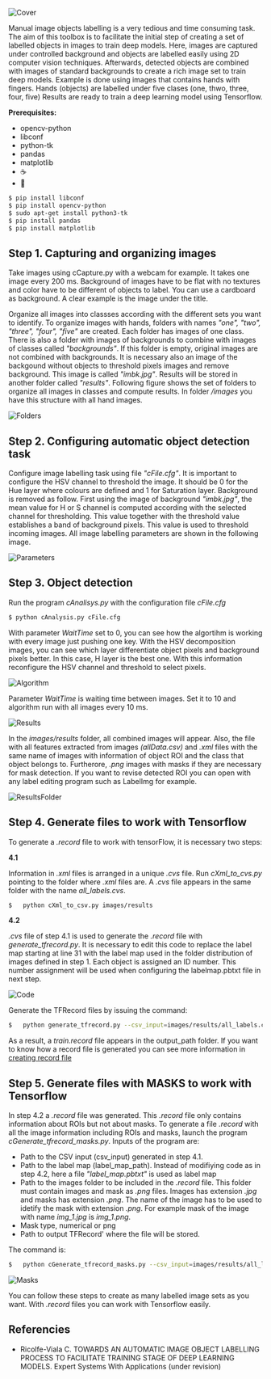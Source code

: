 ![Cover](documentation/cover.png)

Manual image objects labelling is a very tedious and time consuming task. The aim of this toolbox is to facilitate the initial step of creating a set of labelled objects in images to train deep models. Here, images are captured under controlled background and objects are labelled easily using 2D computer vision techniques. Afterwards, detected objects are combined with images of standard backgrounds to create a rich image set to train deep models. 
Example is done using images that contains hands with fingers. Hands (objects) are labelled under five clases (one, thwo, three, four, five)
Results are ready to train a deep learning model using Tensorflow.

**Prerequisites:**
- opencv-python
- libconf
- python-tk
- pandas
- matplotlib
- :coffee: 
- :pizza:

```bash
$ pip install libconf
$ pip install opencv-python
$ sudo apt-get install python3-tk
$ pip install pandas
$ pip install matplotlib
```

## Step 1. Capturing and organizing images
Take images using cCapture.py with a webcam for example. It takes one image every 200 ms. Background of images have to be flat with no textures and color have to be different of objects to label. You can use a cardboard as background. A clear example is the image under the title.

Organize all images into classses according with the different sets you want to identify. To organize images with hands, folders with names *"one", "two", "three", "four", "five"* are created. Each folder has images of one class. There is also a folder with images of backgrounds to combine with images of classes called *"backgrounds"*. If this folder is empty, original images are not combined with backgrounds. It is necessary also an image of the backgound without objects to threshold pixels images and remove background. This image is called *"imbk.jpg"*. Results will be stored in another folder called *"results"*.  Following figure shows the set of folders to organize all images in classes and compute results. In folder */images* you have this structure with all hand images.

![Folders](documentation/folders.png)

## Step 2. Configuring automatic object detection task
Configure image labelling task using file *"cFile.cfg"*. It is important to configure the HSV channel to threshold the image. It should be 0 for the Hue layer where colours are defined and 1 for Saturation layer. Background is removed as follow. First using the image  of background *"imbk.jpg"*, the mean value for H or S channel is computed according with the selected channel for thresholding. This value together with the threshold value establishes a band of background pixels. This value is used to threshold incoming images. All image labelling parameters are shown in the following image.

![Parameters](documentation/parameters.png)

## Step 3. Object detection
Run the program *cAnalisys.py* with the configuration file *cFile.cfg*

```bash
$ python cAnalysis.py cFile.cfg
```

With parameter *WaitTime* set to 0, you can see how the algortihm is working with every image just pushing one key. With the HSV decomposition images, you can see which layer differentiate object pixels and background pixels better. In this case, H layer is the best one. With this information reconfigure the HSV channel and threshold to select pixels.

![Algorithm](documentation/algorithm.png)

Parameter *WaitTime* is waiting time between images. Set it to 10 and algorithm run with all images every 10 ms.

![Results](documentation/results.png)

In the *images/results* folder, all combined images will appear. Also, the file with all features extracted from images *(allData.csv)* and *.xml* files with the same name of images with information of object ROI and the class that object belongs to. Furtherore, *.png* images with masks if they are necessary for mask detection. If you want to revise detected ROI you can open with any label editing program such as LabelImg for example.

![ResultsFolder](documentation/resultsFolder.png)

## Step 4. Generate files to work with Tensorflow
To generate a *.record* file to work with tensorFlow, it is necessary two steps:

**4.1**

Information in *.xml* files is arranged in a unique *.cvs* file. Run *cXml_to_cvs.py* pointing to the folder where *.xml* files are. A *.cvs* file appears in the same folder with the name *all_labels.cvs*.

```bash
$	python cXml_to_csv.py images/results
```


**4.2**

*.cvs* file of step 4.1 is used to generate the *.record* file with *generate_tfrecord.py*. It is necessary to edit this code to replace the label map starting at line 31 with the label map used in the folder distribution of images defined in step 1. Each object is assigned an ID number. This number assignment will be used when configuring the labelmap.pbtxt file in next step.

![Code](documentation/code.png)

Generate the TFRecord files by issuing the command:

```bash
$	python generate_tfrecord.py --csv_input=images/results/all_labels.csv --image_dir=images/results --output_path=images/results/train.record
```
As a result, a *train.record* file appears in the output_path folder. If you want to know how a record file is generated you can see more information in [creating record file](https://github.com/tensorflow/models/blob/master/research/object_detection/g3doc/using_your_own_dataset.md)

## Step 5. Generate files with MASKS to work with Tensorflow

In step 4.2 a *.record* file was generated. This *.record* file only contains information about ROIs but not about masks. To generate a file *.record* with all the image information including ROIs and masks, launch the program *cGenerate_tfrecord_masks.py*. Inputs of the program are:
- Path to the CSV input (csv_input) generated in step 4.1.
- Path to the label map (label_map_path). Instead of modifiying code as in step 4.2, here a file *"label_map.pbtxt"* is used as label map
-  Path to the images folder to be included in the *.record* file. This folder must contain images and mask as *.png* files. Images has extension *.jpg* and masks has extension *.png*. The name of the image has to be used to idetify the mask with extension *.png*. For example mask of the image with name *img_1.jpg* is *img_1.png*.
- Mask type, numerical or png
- Path to output TFRecord' where the file will be stored.

The command is:

```bash
$	python cGenerate_tfrecord_masks.py --csv_input=images/results/all_labels.csv --label_map_path=label_map.pbtxt --image_dir=images/results --output_path=images/results/train_mask.record/train.record
```

![Masks](documentation/masks.png)

You can follow these steps to create as many labelled image sets as you want. With *.record* files you can work with Tensorflow easily.

## Referencies

-   Ricolfe-Viala C. TOWARDS AN AUTOMATIC IMAGE OBJECT LABELLING PROCESS TO FACILITATE TRAINING STAGE OF DEEP LEARNING MODELS. Expert Systems With Applications (under revision)
